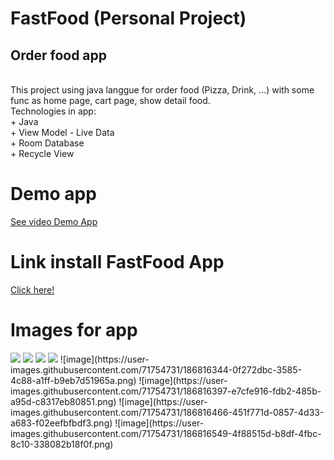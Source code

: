 <h1> FastFood (Personal Project) </h1>
<h2> Order food app </h2> <br/>
This project using java langgue for order food (Pizza, Drink, ...) with some func as home page, cart page, show detail food. <br/>
Technologies in app: <br/>
+ Java <br/>
+ View Model - Live Data <br/>
+ Room Database <br/>
+ Recycle View <br/>
<h1> Demo app </h1>
<a href="https://user-images.githubusercontent.com/71754731/186569446-8d0a90c5-1a5d-4ca9-bf14-496176a79418.mp4"> See video Demo App </a>

<h1> Link install FastFood App </h1>
<a href="https://drive.google.com/file/d/128OHlJBbkFlXLkVsdYE0VC8FkBkwjk7u/view?usp=sharing"> Click here! </a>

<h1> Images for app </h1>
<img src="https://user-images.githubusercontent.com/71754731/186816344-0f272dbc-3585-4c88-a1ff-b9eb7d51965a.png"/>
<img src="https://user-images.githubusercontent.com/71754731/186816397-e7cfe916-fdb2-485b-a95d-c8317eb80851.png"/>
<img src="https://user-images.githubusercontent.com/71754731/186816466-451f771d-0857-4d33-a683-f02eefbfbdf3.png"/>
<img src="https://user-images.githubusercontent.com/71754731/186816549-4f88515d-b8df-4fbc-8c10-338082b18f0f.png"/>
![image](https://user-images.githubusercontent.com/71754731/186816344-0f272dbc-3585-4c88-a1ff-b9eb7d51965a.png)
![image](https://user-images.githubusercontent.com/71754731/186816397-e7cfe916-fdb2-485b-a95d-c8317eb80851.png)
![image](https://user-images.githubusercontent.com/71754731/186816466-451f771d-0857-4d33-a683-f02eefbfbdf3.png)
![image](https://user-images.githubusercontent.com/71754731/186816549-4f88515d-b8df-4fbc-8c10-338082b18f0f.png)
